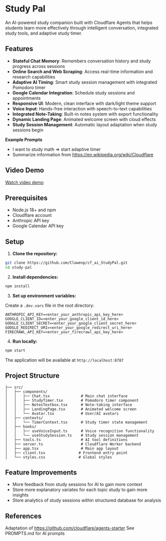 # Study Pal

An AI-powered study companion built with Cloudflare Agents that helps students learn more effectively through intelligent conversation, integrated study tools, and adaptive study timer.

## Features

- **Stateful Chat Memory**: Remembers conversation history and study progress across sessions
- **Online Search and Web Scraping**: Access real-time information and research capabilities
- **Adaptive AI Timing**: Smart study session management with integrated Pomodoro timer
- **Google Calendar Integration**: Schedule study sessions and appointments
- **Responsive UI**: Modern, clean interface with dark/light theme support
- **Voice Input**: Hands-free interaction with speech-to-text capabilities
- **Integrated Note-Taking**: Built-in notes system with export functionality
- **Dynamic Landing Page**: Animated welcome screen with cloud effects
- **Study Session Management**: Automatic layout adaptation when study sessions begin

**Example Prompts**
- I want to study math => start adaptive timer
- Summarize information from https://en.wikipedia.org/wiki/Cloudflare

## Video Demo

[Watch video demo](https://drive.google.com/file/d/1zO_ZmP4iGQn_-ryWVtLM5wahtp0EeeL5/view?usp=sharing)

## Prerequisites

- Node.js 18+ and npm
- Cloudflare account
- Anthropic API key
- Google Calendar API key

## Setup

1. **Clone the repository:**

```bash
git clone https://github.com/Clowenp/cf_ai_StudyPal.git
cd study-pal
```

2. **Install dependencies:**

```bash
npm install
```

3. **Set up environment variables:**

Create a `.dev.vars` file in the root directory:

```env
ANTHROPIC_API_KEY=<enter_your_anthropic_api_key_here>
GOOGLE_CLIENT_ID=<enter_your_google_client_id_here>
GOOGLE_CLIENT_SECRET=<enter_your_google_client_secret_here>
GOOGLE_REDIRECT_URI=<enter_your_google_redirect_uri_here>
FIRECRAWL_API_KEY=<enter_your_firecrawl_api_key_here>
```

4. **Run locally:**

```bash
npm start
```

The application will be available at `http://localhost:8787`

## Project Structure

```
├── src/
│   ├── components/
│   │   ├── Chat.tsx              # Main chat interface
│   │   ├── StudyTimer.tsx        # Pomodoro timer component
│   │   ├── NotesTextbox.tsx      # Note-taking interface
│   │   ├── LandingPage.tsx       # Animated welcome screen
│   │   └── Avatar.tsx            # User/AI avatars
│   ├── contexts/
│   │   └── TimerContext.tsx      # Study timer state management
│   ├── hooks/
│   │   ├── useVoiceInput.ts      # Voice recognition functionality
│   │   └── useStudySession.ts    # Study session management
│   ├── tools.ts                  # AI tool definitions
│   ├── server.ts                 # Cloudflare Worker backend
│   ├── app.tsx                   # Main app layout
│   ├── client.tsx               # Frontend entry point
│   └── styles.css               # Global styles
```
## Feature Improvements

- More feedback from study sessions for AI to gain more context
- Store more explanatory variates for each topic study to gain more insights
- Store analytics of study sessions within structured database for analysis

## References

Adaptation of https://github.com/cloudflare/agents-starter
See PROMPTS.md for AI prompts
